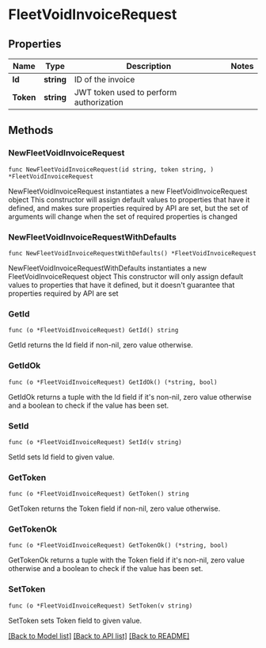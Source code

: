# FleetVoidInvoiceRequest

## Properties

Name | Type | Description | Notes
------------ | ------------- | ------------- | -------------
**Id** | **string** | ID of the invoice | 
**Token** | **string** | JWT token used to perform authorization | 

## Methods

### NewFleetVoidInvoiceRequest

`func NewFleetVoidInvoiceRequest(id string, token string, ) *FleetVoidInvoiceRequest`

NewFleetVoidInvoiceRequest instantiates a new FleetVoidInvoiceRequest object
This constructor will assign default values to properties that have it defined,
and makes sure properties required by API are set, but the set of arguments
will change when the set of required properties is changed

### NewFleetVoidInvoiceRequestWithDefaults

`func NewFleetVoidInvoiceRequestWithDefaults() *FleetVoidInvoiceRequest`

NewFleetVoidInvoiceRequestWithDefaults instantiates a new FleetVoidInvoiceRequest object
This constructor will only assign default values to properties that have it defined,
but it doesn't guarantee that properties required by API are set

### GetId

`func (o *FleetVoidInvoiceRequest) GetId() string`

GetId returns the Id field if non-nil, zero value otherwise.

### GetIdOk

`func (o *FleetVoidInvoiceRequest) GetIdOk() (*string, bool)`

GetIdOk returns a tuple with the Id field if it's non-nil, zero value otherwise
and a boolean to check if the value has been set.

### SetId

`func (o *FleetVoidInvoiceRequest) SetId(v string)`

SetId sets Id field to given value.


### GetToken

`func (o *FleetVoidInvoiceRequest) GetToken() string`

GetToken returns the Token field if non-nil, zero value otherwise.

### GetTokenOk

`func (o *FleetVoidInvoiceRequest) GetTokenOk() (*string, bool)`

GetTokenOk returns a tuple with the Token field if it's non-nil, zero value otherwise
and a boolean to check if the value has been set.

### SetToken

`func (o *FleetVoidInvoiceRequest) SetToken(v string)`

SetToken sets Token field to given value.



[[Back to Model list]](../README.md#documentation-for-models) [[Back to API list]](../README.md#documentation-for-api-endpoints) [[Back to README]](../README.md)


